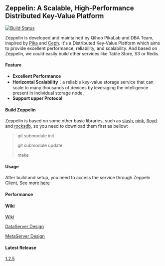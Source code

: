 ## **Zeppelin: A Scalable, High-Performance Distributed Key-Value Platform**

[![Build Status](https://travis-ci.org/Qihoo360/zeppelin.svg?branch=master)](https://travis-ci.org/Qihoo360/zeppelin)

Zeppelin is developed and maintained by Qihoo PikaLab and DBA Team, inspired by [Pika](https://github.com/Qihoo360/pika) and [Ceph](https://github.com/ceph/ceph). It's a Distributed Key-Value Platform which aims to provide excellent performance, reliability, and scalability. And based on Zeppelin, we could easily build other services like Table Store, S3 or Redis.


#### **Feature**

- **Excellent Performance**
- **Horizontal Scalability**：a reliable key-value storage service that can scale to many thousands of devices by leveraging the intelligence present in individual storage node.
- **Support upper Protocol**


#### **Build Zeppelin**

Zeppelin is based on some other basic libraries, such as [slash](https://github.com/PikaLabs/slash), [pink](https://github.com/PikaLabs/pink), [floyd](https://github.com/PikaLabs/floyd) and [rocksdb](https://github.com/facebook/rocksdb), so you need to download them first as bellow: 

> git submodule init
>
> git submodule update
>
> make


#### **Usage**

After build and setup, you need to access the service through Zeppeln Client, See more [here](https://github.com/Qihoo360/zeppelin-client)



#### **Performance**

#### Wiki
[Wiki](https://github.com/baotiao/zeppelin/wiki)

[DataServer Design](http://catkang.github.io/2018/01/16/zeppelin-node.html)

[MetaServer Design](http://catkang.github.io/2018/01/19/zeppelin-meta.html)

#### Latest Release
[1.2.5](https://github.com/Qihoo360/zeppelin/releases)
